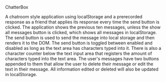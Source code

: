 ChatterBox

A chatroom style application using localStorage and a prerecorded response as a friend that applies its response every time the send button is clicked.  The application shows the previous ten messages, unless the show all messages button is clicked, which shows all messages in localStorage.  The send button is used to send the message into local storage and then renders it to the DOM. The send button is toggled between enabled and disabled as long as the text area has characters typed into it.  There is also a character counter below the text input area that registers the amount of characters typed into the text area.  The user's messages have two buttons appended to them that allow the user to delete their message or edit the text in their message.  All information edited or deleted will also be updated in localStorage.
